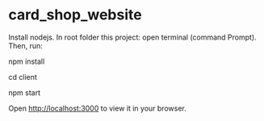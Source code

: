 # card_shop_website

Install nodejs.
In root folder this project: open terminal (command Prompt). Then, run:

npm install

cd client

npm start

Open [http://localhost:3000](http://localhost:3000) to view it in your browser.
